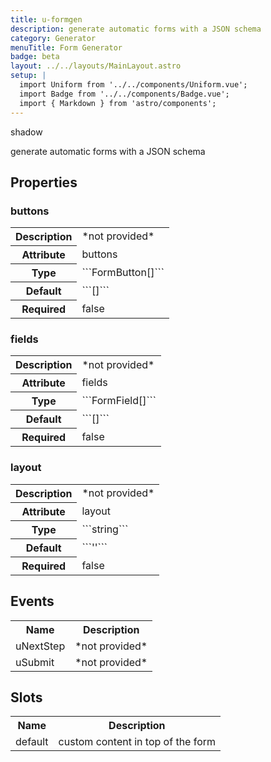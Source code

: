 ```yaml
---
title: u-formgen
description: generate automatic forms with a JSON schema
category: Generator
menuTitle: Form Generator
badge: beta
layout: ../../layouts/MainLayout.astro
setup: |
  import Uniform from '../../components/Uniform.vue';
  import Badge from '../../components/Badge.vue';
  import { Markdown } from 'astro/components';
---
```


<Badge> shadow </Badge>

generate automatic forms with a JSON schema

## Properties

### buttons

<table>
<tr><th>Description</th><td><Markdown>*not provided*</Markdown></td></tr>
<tr><th>Attribute</th><td><Markdown>buttons</Markdown></td></tr>
<tr><th>Type</th><td><Markdown>```FormButton[]```</Markdown></td></tr>
<tr><th>Default</th><td><Markdown>```[]```</Markdown></td></tr>
<tr><th>Required</th><td><Markdown>false</Markdown></td></tr>
</table>

### fields

<table>
<tr><th>Description</th><td><Markdown>*not provided*</Markdown></td></tr>
<tr><th>Attribute</th><td><Markdown>fields</Markdown></td></tr>
<tr><th>Type</th><td><Markdown>```FormField[]```</Markdown></td></tr>
<tr><th>Default</th><td><Markdown>```[]```</Markdown></td></tr>
<tr><th>Required</th><td><Markdown>false</Markdown></td></tr>
</table>

### layout

<table>
<tr><th>Description</th><td><Markdown>*not provided*</Markdown></td></tr>
<tr><th>Attribute</th><td><Markdown>layout</Markdown></td></tr>
<tr><th>Type</th><td><Markdown>```string```</Markdown></td></tr>
<tr><th>Default</th><td><Markdown>```''```</Markdown></td></tr>
<tr><th>Required</th><td><Markdown>false</Markdown></td></tr>
</table>

## Events

<table>
<tr><th>Name</th><th>Description</th></tr>

<tr><td><Markdown>uNextStep</Markdown></td><td><Markdown>*not provided*</Markdown></td></tr>
<tr><td><Markdown>uSubmit</Markdown></td><td><Markdown>*not provided*</Markdown></td></tr></table>

## Slots

<table>
<tr><th>Name</th><th>Description</th></tr>

<tr><td><Markdown>default</Markdown></td><td><Markdown>custom content in top of the form</Markdown></td></tr></table>
